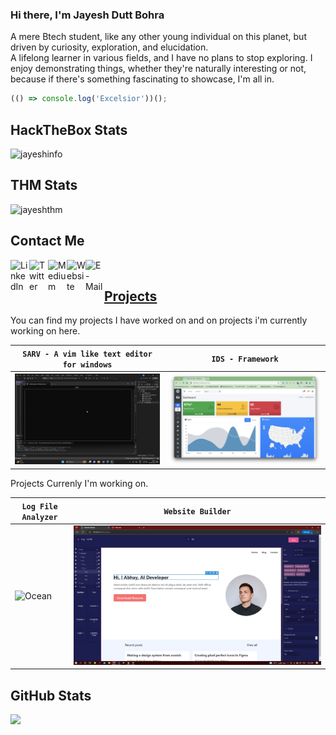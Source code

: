 
### Hi there, I'm Jayesh Dutt Bohra
A mere Btech student, like any other young individual on this planet, but driven by curiosity, exploration, and elucidation.<br>
A lifelong learner in various fields, and I have no plans to stop exploring. I enjoy demonstrating things, whether they're naturally interesting or not, because if there's something fascinating to showcase, I'm all in. 

```javascript
(() => console.log('Excelsior'))();
```

## HackTheBox Stats
![jayeshinfo](http://www.hackthebox.eu/badge/image/395271)

## THM Stats
![jayeshthm](https://tryhackme-badges.s3.amazonaws.com/TheMaxFort.png)

## Contact Me
<a href="https://www.linkedin.com/in/jayesh-dutt-bohra/" target="_blank">
  <img align="left" alt="LinkedIn" width="30px" src="https://img.icons8.com/color/48/000000/linkedin.png"/>
</a>
<a href="https://twitter.com/bohrajayesh" target="_blank">
  <img align="left" alt="Twitter" width="30px" src="https://img.icons8.com/color/48/000000/twitter.png"/>
</a>
<a href="https://bohrajayesh.medium.com/" target="_blank">
  <img align="left" alt="Medium" width="30px" src="https://img.icons8.com/color/48/000000/medium-monogram.png" />
</a>
<a href="https://bohradjayesh.github.io/blogs/" target="_blank">
  <img align="left" alt="Website" width="30px" src="https://img.icons8.com/color/48/000000/domain.png" />
</a>
<a href="mailto:bohrajayeshdutt@gmail.com" target="_blank">
  <img align="left" alt="E-Mail" width="30px" src="https://img.icons8.com/color/48/000000/email.png" />
</a>
<br>

## [Projects](https://github.com/bohradjayesh)

You can find my projects I have worked on and on projects i'm currently working on here.

| `SARV - A vim like text editor for windows` | `IDS - Framework` |
| --- |  --- |
| ![Default](https://github.com/BohraDJayesh/BohraDJayesh/blob/main/Sarv.png) | ![Forest](https://github.com/BohraDJayesh/BohraDJayesh/blob/main/IDS.png) |

Projects Currenly I'm working on.

| `Log File Analyzer` | `Website Builder` |
| --- |  --- |
| ![Ocean](https://github.com/BohraDJayesh/BohraDJayesh/blob/main/NFUN.jpg) | ![Dark](https://github.com/BohraDJayesh/BohraDJayesh/blob/main/Website-Builder.jpg) |

## GitHub Stats
<p>
  <img src="https://github-profile-trophy.vercel.app/?username=bohradjayesh&theme=onedark&no-frame=true&column=7" />
</p>

